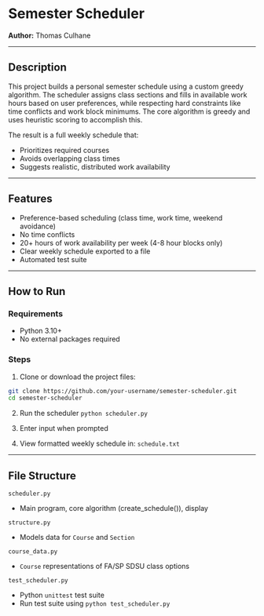 # Semester Scheduler

**Author:** Thomas Culhane

---

## Description

This project builds a personal semester schedule using a custom greedy algorithm. The scheduler assigns class sections and fills in available work hours based on user preferences, while respecting hard constraints like time conflicts and work block minimums. The core algorithm is greedy and uses heuristic scoring to accomplish this.

The result is a full weekly schedule that:
- Prioritizes required courses
- Avoids overlapping class times
- Suggests realistic, distributed work availability

---

## Features

- Preference-based scheduling (class time, work time, weekend avoidance)
- No time conflicts
- 20+ hours of work availability per week (4-8 hour blocks only)
- Clear weekly schedule exported to a file
- Automated test suite

---

## How to Run

### Requirements
- Python 3.10+
- No external packages required

### Steps

1. Clone or download the project files:

```bash
git clone https://github.com/your-username/semester-scheduler.git
cd semester-scheduler
```

2. Run the scheduler
```python scheduler.py```

3. Enter input when prompted

4. View formatted weekly schedule in:
```schedule.txt```

---

## File Structure

```scheduler.py```
- Main program, core algorithm (create_schedule()), display

```structure.py```
- Models data for ```Course``` and ```Section```

```course_data.py```
- ```Course``` representations of FA/SP SDSU class options

```test_scheduler.py```
- Python ```unittest``` test suite
- Run test suite using ```python test_scheduler.py```
